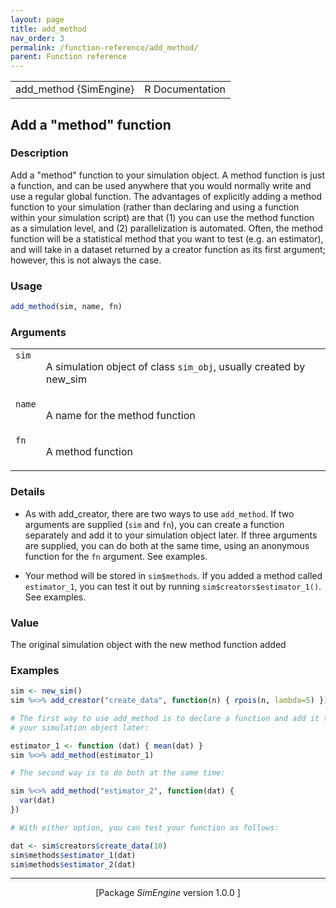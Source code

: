 ```yaml
---
layout: page
title: add_method 
nav_order: 3 
permalink: /function-reference/add_method/
parent: Function reference
---
```



<table width="100%" summary="page for add_method {SimEngine}"><tr><td>add_method {SimEngine}</td><td style="text-align: right;">R Documentation</td></tr></table>

<h2>Add a &quot;method&quot; function</h2>

<h3>Description</h3>

<p>Add a &quot;method&quot; function to your simulation object. A method
function is just a function, and can be used anywhere that you would
normally write and use a regular global function. The advantages of
explicitly adding a method function to your simulation (rather than
declaring and using a function within your simulation script) are that
(1) you can use the method function as a simulation level, and (2)
parallelization is automated. Often, the method function will be a
statistical method that you want to test (e.g. an estimator), and will
take in a dataset returned by a creator function as its first argument;
however, this is not always the case.
</p>


<h3>Usage</h3>

```R
add_method(sim, name, fn)
```


<h3>Arguments</h3>

<table summary="R argblock">
<tr valign="top"><td><span style='font-family:&quot;SFMono-Regular&quot;,Menlo,Consolas,Monospace; font-size:0.85em'>sim</span></td>
<td>
<p>A simulation object of class <span style='font-family:&quot;SFMono-Regular&quot;,Menlo,Consolas,Monospace; font-size:0.85em'>sim_obj</span>, usually created by
new_sim</p>
</td></tr>
<tr valign="top"><td><span style='font-family:&quot;SFMono-Regular&quot;,Menlo,Consolas,Monospace; font-size:0.85em'>name</span></td>
<td>
<p>A name for the method function</p>
</td></tr>
<tr valign="top"><td><span style='font-family:&quot;SFMono-Regular&quot;,Menlo,Consolas,Monospace; font-size:0.85em'>fn</span></td>
<td>
<p>A method function</p>
</td></tr>
</table>


<h3>Details</h3>


<ul>
<li><p>As with add_creator, there are two ways to use
<span style='font-family:&quot;SFMono-Regular&quot;,Menlo,Consolas,Monospace; font-size:0.85em'>add_method</span>. If two arguments are supplied (<span style='font-family:&quot;SFMono-Regular&quot;,Menlo,Consolas,Monospace; font-size:0.85em'>sim</span> and
<span style='font-family:&quot;SFMono-Regular&quot;,Menlo,Consolas,Monospace; font-size:0.85em'>fn</span>), you can create a function separately and add it to your
simulation object later. If three arguments are supplied, you can do both
at the same time, using an anonymous function for the <span style='font-family:&quot;SFMono-Regular&quot;,Menlo,Consolas,Monospace; font-size:0.85em'>fn</span> argument.
See examples.
</p>
</li>
<li><p>Your method will be stored in <span style='font-family:&quot;SFMono-Regular&quot;,Menlo,Consolas,Monospace; font-size:0.85em'>sim$methods</span>. If you added a
method called <span style='font-family:&quot;SFMono-Regular&quot;,Menlo,Consolas,Monospace; font-size:0.85em'>estimator_1</span>, you can test it out by running
<span style='font-family:&quot;SFMono-Regular&quot;,Menlo,Consolas,Monospace; font-size:0.85em'>sim$creators$estimator_1()</span>. See examples.
</p>
</li></ul>



<h3>Value</h3>

<p>The original simulation object with the new method function added
</p>


<h3>Examples</h3>

```R
sim <- new_sim()
sim %<>% add_creator("create_data", function(n) { rpois(n, lambda=5) })

# The first way to use add_method is to declare a function and add it to
# your simulation object later:

estimator_1 <- function (dat) { mean(dat) }
sim %<>% add_method(estimator_1)

# The second way is to do both at the same time:

sim %<>% add_method("estimator_2", function(dat) {
  var(dat)
})

# With either option, you can test your function as follows:

dat <- sim$creators$create_data(10)
sim$methods$estimator_1(dat)
sim$methods$estimator_2(dat)
```

<hr /><div style="text-align: center;">[Package <em>SimEngine</em> version 1.0.0 ]</div>
